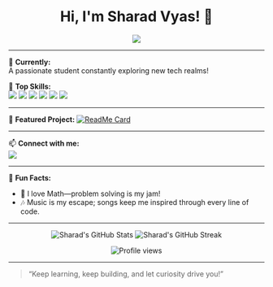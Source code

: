 <!-- Hi there, I'm Sharad! 👋 -->

<h1 align="center">Hi, I'm Sharad Vyas! 🚀</h1>
<p align="center">
  <img src="https://readme-typing-svg.herokuapp.com/?lines=Student+%7C+Deep+Learning+Enthusiast+%7C+Web+Dev+Lover;Always+learning+something+new...&center=true&width=500&height=45">
</p>

---

🌱 **Currently:**  
A passionate student constantly exploring new tech realms!

🔑 **Top Skills:**  
<img src="https://img.shields.io/badge/Deep%20Learning-blueviolet?style=for-the-badge&logo=python&logoColor=white"/>
<img src="https://img.shields.io/badge/Web%20Development-green?style=for-the-badge&logo=javascript&logoColor=white"/>
<img src="https://img.shields.io/badge/Machine%20Learning-lightgrey?style=for-the-badge&logo=scikit-learn&logoColor=white"/>
<img src="https://img.shields.io/badge/Python-%2314354C.svg?&style=for-the-badge&logo=python&logoColor=white"/>
<img src="https://img.shields.io/badge/Javascript-%23F7DF1E.svg?&style=for-the-badge&logo=javascript&logoColor=black"/>
<img src="https://img.shields.io/badge/C-%2300599C.svg?&style=for-the-badge&logo=c&logoColor=white"/>

---

🌟 **Featured Project:**
[![ReadMe Card](https://github-readme-stats.vercel.app/api/pin/?username=sharadvyas123&repo=Green-Gaurd&theme=radical)](https://github.com/sharadvyas123/Green-Gaurd)

---

📫 **Connect with me:**  
[<img src="https://img.shields.io/badge/LinkedIn-SHARAD%20VYAS-blue?style=for-the-badge&logo=linkedin&logoColor=white" />](https://www.linkedin.com/in/sharad-vyas-270310324/)

---

🎵 **Fun Facts:**  
- 🧮 I love Math—problem solving is my jam!
- 🎶 Music is my escape; songs keep me inspired through every line of code.

---

<!-- GitHub Stats Section -->
<p align="center">
  <img src="https://github-readme-stats.vercel.app/api?username=sharadvyas123&show_icons=true&theme=radical&hide_title=true" alt="Sharad's GitHub Stats" />
  <img src="https://github-readme-streak-stats.herokuapp.com/?user=sharadvyas123&theme=radical" alt="Sharad's GitHub Streak" />
</p>

<!-- Visitors Counter -->
<p align="center">
  <img src="https://komarev.com/ghpvc/?username=sharadvyas123&style=for-the-badge&color=blueviolet" alt="Profile views"/>
</p>

---

> “Keep learning, keep building, and let curiosity drive you!”
